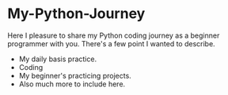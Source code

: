 # My-Python-Journey
Here I pleasure to share my Python coding journey as a beginner programmer with you.
There's a few point I wanted to describe.
- My daily basis practice.
- Coding 
- My beginner's practicing projects.
- Also much more to include here.